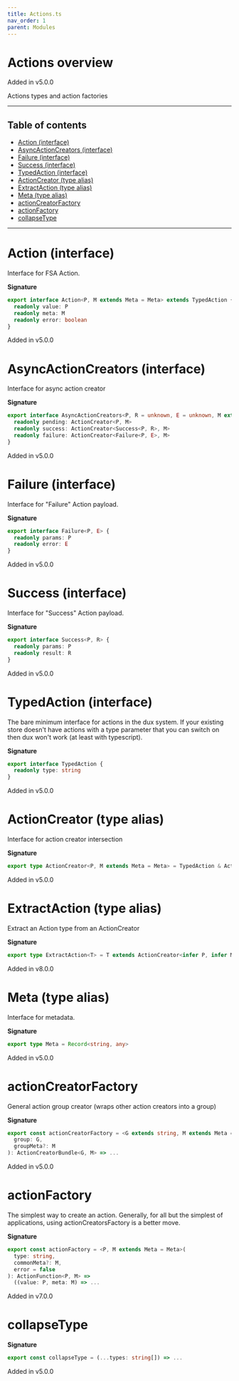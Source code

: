 ```yaml
---
title: Actions.ts
nav_order: 1
parent: Modules
---
```


# Actions overview

Added in v5.0.0

Actions types and action factories

---

<h2 class="text-delta">Table of contents</h2>

- [Action (interface)](#action-interface)
- [AsyncActionCreators (interface)](#asyncactioncreators-interface)
- [Failure (interface)](#failure-interface)
- [Success (interface)](#success-interface)
- [TypedAction (interface)](#typedaction-interface)
- [ActionCreator (type alias)](#actioncreator-type-alias)
- [ExtractAction (type alias)](#extractaction-type-alias)
- [Meta (type alias)](#meta-type-alias)
- [actionCreatorFactory](#actioncreatorfactory)
- [actionFactory](#actionfactory)
- [collapseType](#collapsetype)

---

# Action (interface)

Interface for FSA Action.

**Signature**

```ts
export interface Action<P, M extends Meta = Meta> extends TypedAction {
  readonly value: P
  readonly meta: M
  readonly error: boolean
}
```

Added in v5.0.0

# AsyncActionCreators (interface)

Interface for async action creator

**Signature**

```ts
export interface AsyncActionCreators<P, R = unknown, E = unknown, M extends Meta = Meta> {
  readonly pending: ActionCreator<P, M>
  readonly success: ActionCreator<Success<P, R>, M>
  readonly failure: ActionCreator<Failure<P, E>, M>
}
```

Added in v5.0.0

# Failure (interface)

Interface for "Failure" Action payload.

**Signature**

```ts
export interface Failure<P, E> {
  readonly params: P
  readonly error: E
}
```

Added in v5.0.0

# Success (interface)

Interface for "Success" Action payload.

**Signature**

```ts
export interface Success<P, R> {
  readonly params: P
  readonly result: R
}
```

Added in v5.0.0

# TypedAction (interface)

The bare minimum interface for actions in the dux system.
If your existing store doesn't have actions with a type parameter
that you can switch on then dux won't work (at least with typescript).

**Signature**

```ts
export interface TypedAction {
  readonly type: string
}
```

Added in v5.0.0

# ActionCreator (type alias)

Interface for action creator intersection

**Signature**

```ts
export type ActionCreator<P, M extends Meta = Meta> = TypedAction & ActionMatcher<P, M> & ActionFunction<P, M>
```

Added in v5.0.0

# ExtractAction (type alias)

Extract an Action type from an ActionCreator

**Signature**

```ts
export type ExtractAction<T> = T extends ActionCreator<infer P, infer M>[] ? Action<P, M> : Action<unknown, Meta>
```

Added in v8.0.0

# Meta (type alias)

Interface for metadata.

**Signature**

```ts
export type Meta = Record<string, any>
```

Added in v5.0.0

# actionCreatorFactory

General action group creator (wraps other action creators into a group)

**Signature**

```ts
export const actionCreatorFactory = <G extends string, M extends Meta = Meta>(
  group: G,
  groupMeta?: M
): ActionCreatorBundle<G, M> => ...
```

Added in v5.0.0

# actionFactory

The simplest way to create an action.
Generally, for all but the simplest of applications, using
actionCreatorsFactory is a better move.

**Signature**

```ts
export const actionFactory = <P, M extends Meta = Meta>(
  type: string,
  commonMeta?: M,
  error = false
): ActionFunction<P, M> =>
  ((value: P, meta: M) => ...
```

Added in v7.0.0

# collapseType

**Signature**

```ts
export const collapseType = (...types: string[]) => ...
```

Added in v5.0.0

